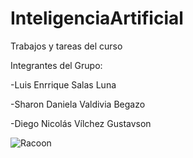 # InteligenciaArtificial
Trabajos y tareas del curso

Integrantes del Grupo:

-Luis Enrrique Salas Luna

-Sharon Daniela Valdivia Begazo

-Diego Nicolás Vílchez Gustavson

![Racoon](https://user-images.githubusercontent.com/54364183/134096346-b3195f3d-17f8-4300-8545-3a25f34d2bf2.png)
